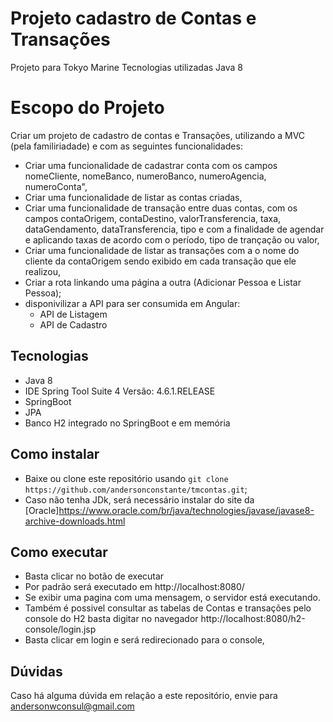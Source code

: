 # Projeto cadastro de Contas e Transações

Projeto para Tokyo Marine
Tecnologias utilizadas Java 8


# Escopo do Projeto

Criar um projeto de cadastro de contas e Transações, utilizando a MVC (pela familiriadade) e com as seguintes funcionalidades:

- Criar uma funcionalidade de cadastrar conta com os campos nomeCliente, nomeBanco, numeroBanco, numeroAgencia, numeroConta",
- Criar uma funcionalidade de listar as contas criadas,
- Criar uma funcionalidade de transação entre duas contas, com os campos contaOrigem, contaDestino, valorTransferencia, taxa, dataGendamento, dataTransferencia, tipo e com a finalidade de agendar e aplicando taxas de acordo com o período, tipo de trançação ou valor,
- Criar uma funcionalidade de listar as transações com a o nome do cliente da contaOrigem sendo  exibido em cada transação que ele realizou,
- Criar a rota linkando uma página a outra (Adicionar Pessoa e Listar Pessoa);
- disponivilizar a API para ser consumida em Angular:
	- API de Listagem
	- API de Cadastro

## Tecnologias

- Java 8
- IDE Spring Tool Suite 4 
  Versão: 4.6.1.RELEASE
- SpringBoot
- JPA
- Banco H2 integrado no SpringBoot e em memória


## Como instalar

- Baixe ou clone este repositório usando `git clone https://github.com/andersonconstante/tmcontas.git`;
- Caso não tenha JDk, será necessário instalar do site da [Oracle]https://www.oracle.com/br/java/technologies/javase/javase8-archive-downloads.html

## Como executar

- Basta clicar no botão de executar
- Por padrão será executado em http://localhost:8080/
- Se exibir uma pagina com uma mensagem, o servidor está executando.
- Também é possivel consultar as tabelas de Contas e transações pelo console do H2 basta digitar no navegador http://localhost:8080/h2-console/login.jsp
- Basta clicar em login e será redirecionado para o console,


## Dúvidas
Caso há alguma dúvida em relação a este repositório, envie para andersonwconsul@gmail.com
